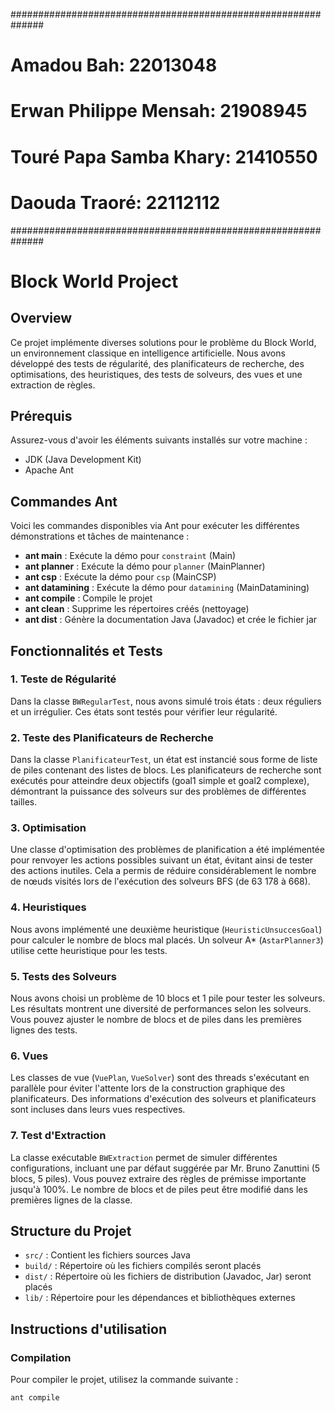 ##############################################################
# Amadou Bah: 22013048                                      #
# Erwan Philippe Mensah: 21908945                           #
# Touré Papa Samba Khary: 21410550                          #
# Daouda Traoré: 22112112                                   #
##############################################################

# Block World Project

## Overview

Ce projet implémente diverses solutions pour le problème du Block World, un environnement classique en intelligence artificielle. Nous avons développé des tests de régularité, des planificateurs de recherche, des optimisations, des heuristiques, des tests de solveurs, des vues et une extraction de règles.

## Prérequis

Assurez-vous d'avoir les éléments suivants installés sur votre machine :
- JDK (Java Development Kit)
- Apache Ant

## Commandes Ant

Voici les commandes disponibles via Ant pour exécuter les différentes démonstrations et tâches de maintenance :

- **ant main** : Exécute la démo pour `constraint` (Main)
- **ant planner** : Exécute la démo pour `planner` (MainPlanner)
- **ant csp** : Exécute la démo pour `csp` (MainCSP)
- **ant datamining** : Exécute la démo pour `datamining` (MainDatamining)
- **ant compile** : Compile le projet
- **ant clean** : Supprime les répertoires créés (nettoyage)
- **ant dist** : Génère la documentation Java (Javadoc) et crée le fichier jar

## Fonctionnalités et Tests

### 1. Teste de Régularité

Dans la classe `BWRegularTest`, nous avons simulé trois états : deux réguliers et un irrégulier. Ces états sont testés pour vérifier leur régularité.

### 2. Teste des Planificateurs de Recherche

Dans la classe `PlanificateurTest`, un état est instancié sous forme de liste de piles contenant des listes de blocs. Les planificateurs de recherche sont exécutés pour atteindre deux objectifs (goal1 simple et goal2 complexe), démontrant la puissance des solveurs sur des problèmes de différentes tailles.

### 3. Optimisation

Une classe d'optimisation des problèmes de planification a été implémentée pour renvoyer les actions possibles suivant un état, évitant ainsi de tester des actions inutiles. Cela a permis de réduire considérablement le nombre de nœuds visités lors de l'exécution des solveurs BFS (de 63 178 à 668).

### 4. Heuristiques

Nous avons implémenté une deuxième heuristique (`HeuristicUnsuccesGoal`) pour calculer le nombre de blocs mal placés. Un solveur A* (`AstarPlanner3`) utilise cette heuristique pour les tests.

### 5. Tests des Solveurs

Nous avons choisi un problème de 10 blocs et 1 pile pour tester les solveurs. Les résultats montrent une diversité de performances selon les solveurs. Vous pouvez ajuster le nombre de blocs et de piles dans les premières lignes des tests.

### 6. Vues

Les classes de vue (`VuePlan`, `VueSolver`) sont des threads s'exécutant en parallèle pour éviter l'attente lors de la construction graphique des planificateurs. Des informations d'exécution des solveurs et planificateurs sont incluses dans leurs vues respectives.

### 7. Test d'Extraction

La classe exécutable `BWExtraction` permet de simuler différentes configurations, incluant une par défaut suggérée par Mr. Bruno Zanuttini (5 blocs, 5 piles). Vous pouvez extraire des règles de prémisse importante jusqu'à 100%. Le nombre de blocs et de piles peut être modifié dans les premières lignes de la classe.

## Structure du Projet

- `src/` : Contient les fichiers sources Java
- `build/` : Répertoire où les fichiers compilés seront placés
- `dist/` : Répertoire où les fichiers de distribution (Javadoc, Jar) seront placés
- `lib/` : Répertoire pour les dépendances et bibliothèques externes

## Instructions d'utilisation

### Compilation

Pour compiler le projet, utilisez la commande suivante :

```sh
ant compile
